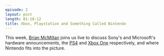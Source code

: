 ```yaml
---
episode: 2
layout: post
length: 01:18:12
title: Xbox, Playstation and Something Called Nintendo
---
```


This week, [Brian McMillan](https://twitter.com/bmcmillan07) joins us live to discuss Sony's and Microsoft's hardware announcements, the [PS4](http://playstation.com/ps4) and [Xbox One](http://www.xbox.com/xboxone) respectively, and where Nintendo fits into the picture.
